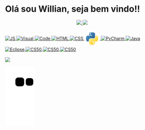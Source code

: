 # Olá sou Willian, seja bem vindo!!   

<div align="center">
    <a href="https://github.com/willianvass">
    <img height="180em" src="https://github-readme-stats.vercel.app/api?username=willianvass&show_icons=true&theme=dracula&include_all_commits=true&count_private=true"/>
    <img height="180em" src="https://user-images.githubusercontent.com/94553130/143157163-7a91aa27-8119-4eba-93ff-8b4b87f67dc1.png"/>
</div>
  </div>
<div style="display: inline_block"><br>
  <img align="center" alt="JS" height="50" width="50" src="https://user-images.githubusercontent.com/94553130/143727383-3555c184-2061-491e-9ed5-37b784c6f010.png">
  <img align="center" alt="Visual" height="50" width="50" src="https://user-images.githubusercontent.com/94553130/143688088-d6786cb1-613d-4fbc-b657-00b3e9ea1b0e.jpg">  
  <img align="center" alt="Code" height="40" width="60" src="https://user-images.githubusercontent.com/94553130/143682719-cc590ae9-867c-4430-9b03-a0512f6c6745.png"> 
  <img align="center" alt="HTML" height="50" width="50" src="https://user-images.githubusercontent.com/94553130/143727404-c088cca4-3f0a-46f9-8b56-3ce604644968.png">
  <img align="center" alt="CSS" height="50" width="40" src="https://user-images.githubusercontent.com/94553130/143727443-041fedca-2502-454d-845c-920433b059ca.png">
  <img align="center" alt="Python" height="50" width="50" src="https://raw.githubusercontent.com/devicons/devicon/master/icons/python/python-original.svg">
  <img align="center" alt="PyCharm" height="50" width="50" src="https://user-images.githubusercontent.com/94553130/143688066-87cf7a7b-c947-4498-82b5-1aa6849663bf.png"> 
  <img align="center" alt="Java" height="50" width="35"src="https://user-images.githubusercontent.com/94553130/147619755-ca815983-c22c-4e9e-98db-0070767dd67e.jpg"> 
  <img align="center" alt="Eclipse" height="50" width="50" src="https://user-images.githubusercontent.com/94553130/147619527-67a4efb8-eda3-4836-8d19-58fac5ed0dd8.png">    
  <img align="center" alt="CS50" height="50" width="50" src="https://user-images.githubusercontent.com/94553130/143471638-b972b0b5-2716-42e1-9628-82f98319711e.png">
  <img align="center" alt="CS50" height="50" width="50" src="https://user-images.githubusercontent.com/94553130/146219637-3bb22cfc-dda2-4eb2-a7cc-a1a00a52d5ee.png">
  <img align="center" alt="CS50" height="60" width="60" src="https://user-images.githubusercontent.com/94553130/143365384-b0d2ef5c-ddd0-47dc-813c-60f0b742e7e6.jpg">
</div>
<br>   
<div>
<a href="https://www.linkedin.com/in/willian-vasselo-58b215ab/" target="_blank"><img src="https://img.shields.io/badge/-LinkedIn-%230077B5?style=for-the-badge&logo=linkedin&logoColor=white" target="_blank"></a></div>

 ![Snake animation](https://github.com/rafaballerini/rafaballerini/blob/output/github-contribution-grid-snake.svg)

